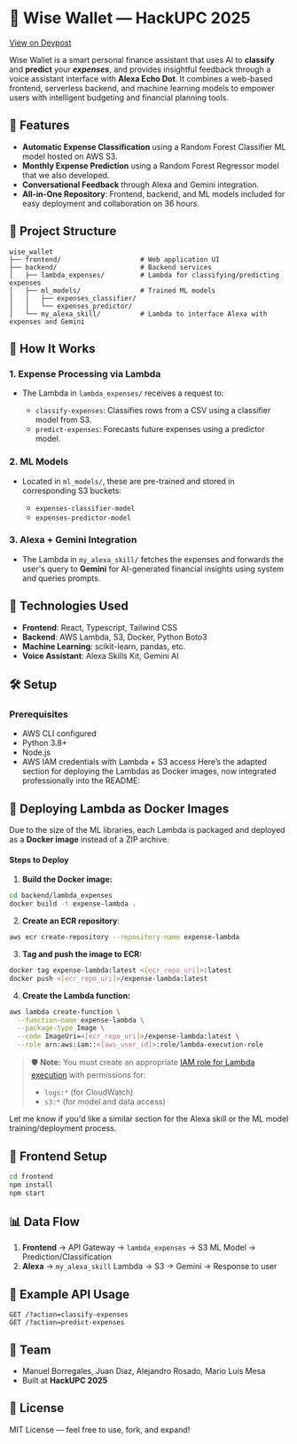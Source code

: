 # 💸 Wise Wallet — HackUPC 2025

[View on Devpost](https://devpost.com/software/spendly-nx3hb0?ref_content=user-portfolio&ref_feature=in_progress)

Wise Wallet is a smart personal finance assistant that uses AI to **classify** and **predict** your ***expenses***, and provides insightful feedback through a voice assistant interface with **Alexa Echo Dot**. It combines a web-based frontend, serverless backend, and machine learning models to empower users with intelligent budgeting and financial planning tools.

## 🧠 Features

* **Automatic Expense Classification** using a Random Forest Classifier ML model hosted on AWS S3.
* **Monthly Expense Prediction** using a Random Forest Regressor model that we also developed.
* **Conversational Feedback** through Alexa and Gemini integration.
* **All-in-One Repository**: Frontend, backend, and ML models included for easy deployment and collaboration on 36 hours.


## 📁 Project Structure

```
wise_wallet
├── frontend/                    # Web application UI
├── backend/                     # Backend services
│   ├── lambda_expenses/         # Lambda for classifying/predicting expenses
│   ├── ml_models/               # Trained ML models
│   │   ├── expenses_classifier/
│   │   └── expenses_predictor/
│   └── my_alexa_skill/          # Lambda to interface Alexa with expenses and Gemini
```


## 🚀 How It Works

### 1. Expense Processing via Lambda

* The Lambda in `lambda_expenses/` receives a request to:

  * `classify-expenses`: Classifies rows from a CSV using a classifier model from S3.
  * `predict-expenses`: Forecasts future expenses using a predictor model.

### 2. ML Models

* Located in `ml_models/`, these are pre-trained and stored in corresponding S3 buckets:

  * `expenses-classifier-model`
  * `expenses-predictor-model`

### 3. Alexa + Gemini Integration

* The Lambda in `my_alexa_skill/` fetches the expenses and forwards the user's query to **Gemini** for AI-generated financial insights using system and queries prompts.

## 🔧 Technologies Used

* **Frontend**: React, Typescript, Tailwind CSS
* **Backend**: AWS Lambda, S3, Docker, Python Boto3
* **Machine Learning**: scikit-learn, pandas, etc.
* **Voice Assistant**: Alexa Skills Kit, Gemini AI

## 🛠️ Setup

### Prerequisites

* AWS CLI configured
* Python 3.8+
* Node.js
* AWS IAM credentials with Lambda + S3 access
Here’s the adapted section for deploying the Lambdas as Docker images, now integrated professionally into the README:

## 🐳 Deploying Lambda as Docker Images

Due to the size of the ML libraries, each Lambda is packaged and deployed as a **Docker image** instead of a ZIP archive.

#### Steps to Deploy

1. **Build the Docker image:**

```bash
cd backend/lambda_expenses
docker build -t expense-lambda .
```

2. **Create an ECR repository**:

```bash
aws ecr create-repository --repository-name expense-lambda
```

3. **Tag and push the image to ECR:**

```bash
docker tag expense-lambda:latest <[ecr_repo_uri]>:latest
docker push <[ecr_repo_uri]>/expense-lambda:latest
```

4. **Create the Lambda function:**

```bash
aws lambda create-function \
  --function-name expense-lambda \
  --package-type Image \
  --code ImageUri=<[ecr_repo_uri]>/expense-lambda:latest \
  --role arn:aws:iam::<[aws_user_id]>:role/lambda-execution-role
```

> 🛡️ **Note:** You must create an appropriate [IAM role for Lambda execution](https://docs.aws.amazon.com/lambda/latest/dg/lambda-intro-execution-role.html) with permissions for:
>
> * `logs:*` (for CloudWatch)
> * `s3:*` (for model and data access)



Let me know if you'd like a similar section for the Alexa skill or the ML model training/deployment process.

## 🍃 Frontend Setup

```bash
cd frontend
npm install
npm start
```


## 📊 Data Flow

1. **Frontend** → API Gateway → `lambda_expenses` → S3 ML Model → Prediction/Classification
2. **Alexa** → `my_alexa_skill` Lambda → S3 → Gemini → Response to user

## 🧪 Example API Usage

```http
GET /?action=classify-expenses
GET /?action=predict-expenses
```

## 👥 Team

* Manuel Borregales, Juan Diaz, Alejandro Rosado, Mario Luis Mesa
* Built at **HackUPC 2025**


## 📃 License

MIT License — feel free to use, fork, and expand!
